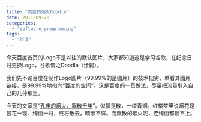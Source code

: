 ```yaml
---
title: "百度的烟火Doodle"
date: 2011-09-28
categories: 
  - "software_programming"
tags: 
  - "百度"
---
```


今天百度首页的Logo不是以往的默认图片，大家都知道这是学习谷歌，在纪念日时更换Logo，谷歌谓之Doodle（涂鸦）。

我们先不论百度在制作Logo图片（99.99%的是图片）的技术拙劣，单看其图片链接，是99.99%地指向“百度的空间”。这是百度的一贯做法，尽量把流量引入自己的儿孙那里。

今天的文章是“[孔庙的烟火，飘散千年](http://hi.baidu.com/baidu/blog/item/165c02f74c0a883e720eec90.html)”。似飘是散，一缕青烟。红楼梦里说烟花是昙花一现、绚丽一时，终将散去，暗示不详。而飘散的烟火呢，连绚丽都谈不上。
